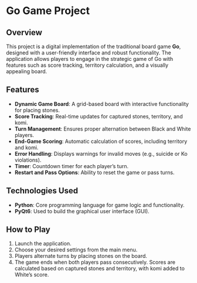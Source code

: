 
# Go Game Project

## Overview

This project is a digital implementation of the traditional board game **Go**, designed with a user-friendly interface and robust functionality. The application allows players to engage in the strategic game of Go with features such as score tracking, territory calculation, and a visually appealing board.

## Features

- **Dynamic Game Board**: A grid-based board with interactive functionality for placing stones.
- **Score Tracking**: Real-time updates for captured stones, territory, and komi.
- **Turn Management**: Ensures proper alternation between Black and White players.
- **End-Game Scoring**: Automatic calculation of scores, including territory and komi.
- **Error Handling**: Displays warnings for invalid moves (e.g., suicide or Ko violations).
- **Timer**: Countdown timer for each player’s turn.
- **Restart and Pass Options**: Ability to reset the game or pass turns.

## Technologies Used

- **Python**: Core programming language for game logic and functionality.
- **PyQt6**: Used to build the graphical user interface (GUI).

## How to Play

1. Launch the application.
2. Choose your desired settings from the main menu.
3. Players alternate turns by placing stones on the board.
4. The game ends when both players pass consecutively. Scores are calculated based on captured stones and territory, with komi added to White’s score.

